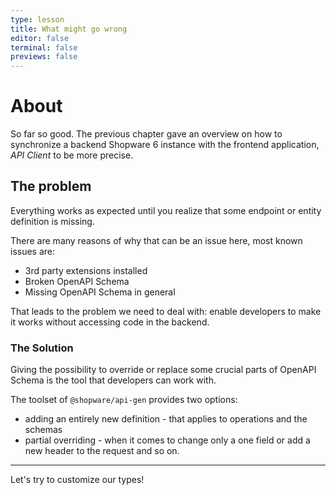 ```yaml
---
type: lesson
title: What might go wrong
editor: false
terminal: false
previews: false
---
```


# About

So far so good. The previous chapter gave an overview on how to synchronize a backend Shopware 6 instance with the frontend application, _API Client_ to be more precise.

## The problem

Everything works as expected until you realize that some endpoint or entity definition is missing.

There are many reasons of why that can be an issue here, most known issues are:

- 3rd party extensions installed
- Broken OpenAPI Schema
- Missing OpenAPI Schema in general

That leads to the problem we need to deal with: enable developers to make it works without accessing code in the backend.

### The Solution

Giving the possibility to override or replace some crucial parts of OpenAPI Schema is the tool that developers can work with.

The toolset of `@shopware/api-gen` provides two options:

- adding an entirely new definition - that applies to operations and the schemas
- partial overriding - when it comes to change only a one field or add a new header to the request and so on.

---

Let's try to customize our types!
